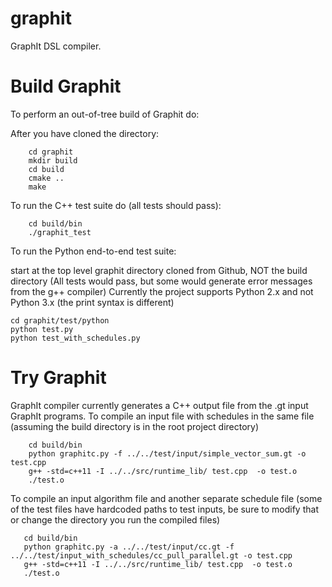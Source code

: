  # graphit
GraphIt DSL compiler.

Build Graphit
===========
To perform an out-of-tree build of Graphit do:

After you have cloned the directory:
```
    cd graphit
    mkdir build
    cd build
    cmake ..
    make
```

To run the C++ test suite do (all tests should pass):
```
    cd build/bin
    ./graphit_test
```

To run the Python end-to-end test suite:

start at the top level graphit directory cloned from Github, NOT the build directory
(All tests would pass, but some would generate error messages from the g++ compiler)
Currently the project supports Python 2.x and not Python 3.x (the print syntax is different)

    cd graphit/test/python
    python test.py
    python test_with_schedules.py

Try Graphit
===========
GraphIt compiler currently generates a C++ output file from the .gt input GraphIt programs. 
To compile an input file with schedules in the same file (assuming the build directory is in the root project directory)
```
    cd build/bin
    python graphitc.py -f ../../test/input/simple_vector_sum.gt -o test.cpp
    g++ -std=c++11 -I ../../src/runtime_lib/ test.cpp  -o test.o
    ./test.o
```
To compile an input algorithm file and another separate schedule file (some of the test files have hardcoded paths to test inputs, be sure to modify that or change the directory you run the compiled files)

```
   cd build/bin
   python graphitc.py -a ../../test/input/cc.gt -f ../../test/input_with_schedules/cc_pull_parallel.gt -o test.cpp
   g++ -std=c++11 -I ../../src/runtime_lib/ test.cpp  -o test.o
   ./test.o 
```